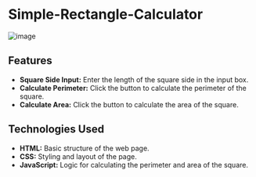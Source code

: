 # Simple-Rectangle-Calculator
![image](https://github.com/rifqee23/Simple-Rectangle-Calculator/assets/127317331/2f698c98-7149-410b-a966-a0d29be64ebd)
## Features

- **Square Side Input:** Enter the length of the square side in the input box.
- **Calculate Perimeter:** Click the button to calculate the perimeter of the square.
- **Calculate Area:** Click the button to calculate the area of the square.

## Technologies Used

- **HTML:** Basic structure of the web page.
- **CSS:** Styling and layout of the page.
- **JavaScript:** Logic for calculating the perimeter and area of the square.



